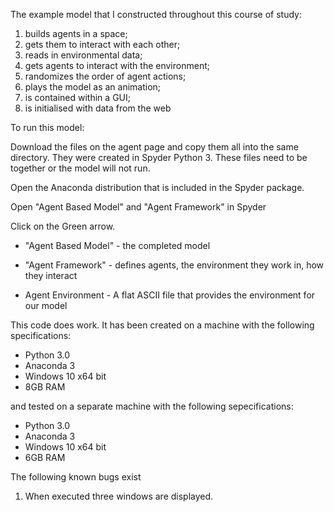 The example model that I constructed throughout this course of study:

1. builds agents in a space;
2. gets them to interact with each other;
3. reads in environmental data;
4. gets agents to interact with the environment;
5. randomizes the order of agent actions;
6. plays the model as an animation;
7. is contained within a GUI;
8. is initialised with data from the web

To run this model:

Download the files on the agent page and copy them all into the same directory. They were created in Spyder Python 3. These files need to be together or the model will not run.

Open the Anaconda distribution that is included in the Spyder package.

Open "Agent Based Model" and "Agent Framework" in Spyder

Click on the Green arrow.

* "Agent Based Model" - the completed model

* "Agent Framework" - defines agents, the environment they work in, how they interact

* Agent Environment - A flat ASCII file that provides the environment for our model




This code does work.  It has been created on a machine with the following specifications:

* Python 3.0
* Anaconda 3
* Windows 10 x64 bit
* 8GB RAM


and tested on a separate machine with the following sepecifications:  

* Python 3.0
* Anaconda 3
* Windows 10 x64 bit
* 6GB RAM


The following known bugs exist

1. When executed three windows are displayed.










